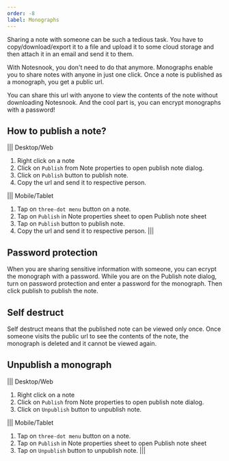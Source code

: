 ```yaml
---
order: -8
label: Monographs
---
```

Sharing a note with someone can be such a tedious task. You have to copy/download/export it to a file and upload it to some cloud storage and then attach it in an email and send it to them. 

With Notesnook, you don't need to do that anymore. Monographs enable you to share notes with anyone in just one click. Once a note is published as a monograph, you get a public url. 

You can share this url with anyone to view the contents of the note without downloading Notesnook. And the cool part is, you can encrypt monographs with a password!

## How to publish a note?

||| Desktop/Web
1. Right click on a note
2. Click on `Publish` from Note properties to open publish note dialog.
3. Click on `Publish` button to publish note.
4. Copy the url and send it to respective person.

||| Mobile/Tablet
1. Tap on `three-dot menu` button on a note.
2. Tap on `Publish` in Note properties sheet to open Publish note sheet
3. Tap on `Publish` button to publish note.
4. Copy the url and send it to respective person.
|||

## Password protection
When you are sharing sensitive information with someone, you can ecrypt the monograph with a password. While you are on the Publish note dialog, turn on password protection and enter a password for the monograph. Then click publish to publish the note.

## Self destruct
Self destruct means that the published note can be viewed only once. Once someone visits the public url to see the contents of the note, the monograph is deleted and it cannot be viewed again.

## Unpublish a monograph
||| Desktop/Web
1. Right click on a note
2. Click on `Publish` from Note properties to open publish note dialog.
3. Click on `Unpublish` button to unpublish note.

||| Mobile/Tablet
1. Tap on `three-dot menu` button on a note.
2. Tap on `Publish` in Note properties sheet to open Publish note sheet
3. Tap on `Unpublish` button to unpublish note.
|||

